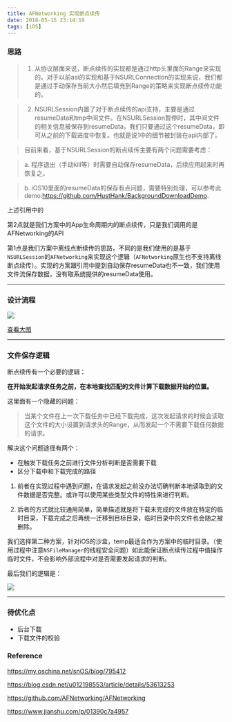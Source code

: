 ```yaml
---
title: AFNetworking 实现断点续传
date: 2018-05-15 23:14:19
tags: [iOS]
---
```




### 思路

>1. 从协议层面来说，断点续传的实现都是通过http头里面的Range来实现的。对于以前asi的实现和基于NSURLConnection的实现来说，我们都是通过手动保存当前大小然后填充到Range的策略来实现断点续传功能的。

>2. NSURLSession内置了对于断点续传的api支持，主要是通过resumeData和tmp中间文件。在NSURLSession暂停时，其中间文件的相关信息被保存到resumeData，我们只要通过这个resumeData，即可从之前的下载进度中恢复。也就是说1中的细节被封装在api内部了。

>目前来看，基于NSURLSession的断点续传主要有两个问题需要考虑：

>a. 程序退出（手动kill等）时需要自动保存resumeData，后续应用起来时再恢复之。

>b. iOS10里面的resumeData的保存有点问题，需要特别处理，可以参考此demo:https://github.com/HustHank/BackgroundDownloadDemo.

<!--more-->

上述引用中的

第2点就是我们方案中的App生命周期内的断点续传，只是我们调用的是AFNetworking的API

第1点是我们方案中离线点断续传的思路，不同的是我们使用的是基于`NSURLSession`的`AFNetworking`来实现这个逻辑（`AFNetworking`原生也不支持离线断点续传）。实现的方案跟引用中提到自动保存resumeData也不一致，我们使用文件流保存数据，没有取系统提供的resumeData使用。

----
### 设计流程
![](http://o8ajh91ch.bkt.clouddn.com/QLNetworking_Download.png)

[查看大图](http://o8ajh91ch.bkt.clouddn.com/QLNetworking_Download.pdf)


----
### 文件保存逻辑

断点续传有一个必要的逻辑：

__在开始发起请求任务之前，在本地查找匹配的文件计算下载数据开始的位置。__

这里面有一个隐藏的问题：

>当某个文件在上一次下载任务中已经下载完成，这次发起请求的时候会读取这个文件的大小设置到请求头的Range，从而发起一个不需要下载任何数据的请求。

解决这个问题途径有两个：

* 在触发下载任务之前进行文件分析判断是否需要下载
* 区分下载中和下载完成的路径

1. 前者在实现过程中遇到问题，在请求发起之前没办法切确判断本地读取到的文件数据是否完整。或许可以使用某些类型文件的特性来进行判断。

2. 后者的方式就比较通用简单，简单描述就是将下载未完成的文件放在特定的临时目录，下载完成之后再统一迁移到目标目录，临时目录中的文件也会随之被删除。

我们选择第二种方案，针对iOS的沙盒，temp最适合作为方案中的临时目录。（使用过程中注意`NSFileManager`的线程安全问题）如此能保证断点续传过程中值操作临时文件，不会影响外部流程中对是否需要发起请求的判断。

最后我们的逻辑是：

![](http://o8ajh91ch.bkt.clouddn.com/QLNetworking_download_save.png)

----
### 待优化点
* 后台下载
* 下载文件的校验

### Reference

https://my.oschina.net/snOS/blog/795412

https://blog.csdn.net/u012198553/article/details/53613253

https://github.com/AFNetworking/AFNetworking

https://www.jianshu.com/p/01390c7a4957


